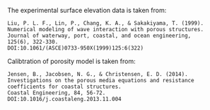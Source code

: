The experimental surface elevation data is taken from:

    Liu, P. L. F., Lin, P., Chang, K. A., & Sakakiyama, T. (1999).
    Numerical modeling of wave interaction with porous structures.
    Journal of waterway, port, coastal, and ocean engineering,
    125(6), 322-330.
    DOI:10.1061/(ASCE)0733-950X(1999)125:6(322)

Calibtration of porosity model is taken from:

    Jensen, B., Jacobsen, N. G., & Christensen, E. D. (2014).
    Investigations on the porous media equations and resistance
    coefficients for coastal structures.
    Coastal Engineering, 84, 56-72.
    DOI:10.1016/j.coastaleng.2013.11.004
